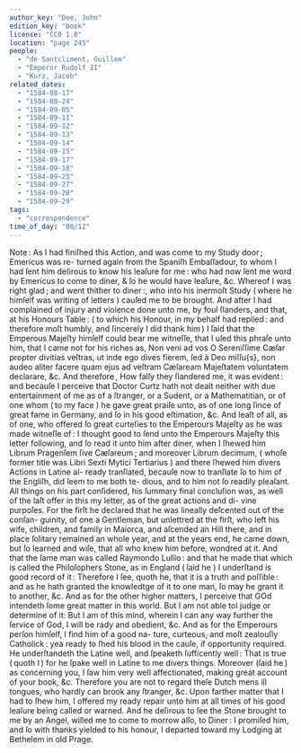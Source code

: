 ```yaml
---
author_key: "Dee, John"
edition_key: "book"
license: "CC0 1.0"
location: "page 245"
people:
  - "de Santcliment, Guillem"
  - "Emperor Rudolf II"
  - "Kurz, Jacob"
related_dates:
  - "1584-08-17"
  - "1584-08-24"
  - "1584-09-05"
  - "1584-09-11"
  - "1584-09-12"
  - "1584-09-13"
  - "1584-09-14"
  - "1584-09-15"
  - "1584-09-17"
  - "1584-09-18"
  - "1584-09-25"
  - "1584-09-27"
  - "1584-09-28"
  - "1584-09-29"
tags:
  - "correspondence"
time_of_day: "08/12"
---
```

  Note : As I had finiſhed this Action, and was come to my Study door ; Emericus was re-
turned again from the Spaniſh Embaſſadour, to whom I had ſent him deſirous to know his
leaſure for me : who had now ſent me word by Emericus to come to diner, & ſo he would have
leaſure, &c.  Whereof I was right glad ; and went thither to diner :, who into his inermoſt
Study ( where he himſelf was writing of letters ) cauſed me to be brought. And after I had
complained of injury and violence done unto me, by foul ſlanders, and that, at his Honours
Table : ( to which his Honour, in my behalf had replied : and therefore moſt humbly, and
ſincerely I did thank him ) I ſaid that the Emperous Majeſty himſelf could bear me witneſſe,
that I uſed this phraſe unto him, that I came not for his riches as, Non veni ad vos O Sereniſſime
Cæſar propter divitias veſtras, ut inde ego dives fierem, ſed à Deo miſſu{s}, non audeo aliter facere
quam ejus ad veſtram Cæſaream Majeſtatem voluntatem declarare, &c.  And therefore , How
falſy they ſlandered me, it was evident : and becauſe I perceive that Doctor Curtz hath not
dealt neither with due entertainment of me as of a ſtranger, or a Sudent, or a Mathematitian,
or of one whom ( to my face ) he gave great praiſe unto, as of one long ſince of great fame in
Germany, and ſo in his good eſtimation, &c. And leaſt of all, as of one, who offered ſo great
curteſies to the Emperours Majeſty as he was made witneſſe of : I thought good to ſend unto
the Emperours Majeſty this letter following, and ſo read it unto him after diner,  when I
ſhewed him Librum Pragenſem ſive Cæſareum ; and moreover Librum decimum, ( whoſe former
title was Libri Sexti Mytici Tertiarius ) and there ſhewed him divers Actions in Latine al-
ready tranſlated, becauſe now to tranſlate ſo to him of the Engliſh, did ſeem to me both te-
dious, and to him not ſo readily pleaſant.  All things on his part conſidered, his ſummary
final concluſion was, as well of the laſt offer in this my letter, as of the great actions and di-
vine purpoſes.  For the firſt he declared that he was lineally deſcented out of the conſan-
guinity, of one a Gentleman, but unlettred at the firſt, who left his wife, children, and family in
Maiorca, and aſcended an Hill there, and in place ſolitary remained an whole year, and at the
years end, he came down, but ſo learned and wiſe, that all who knew him before, wondred at it.
And that the ſame man was called Raymondo Lullio : and that he made that which is called
the Philoſophers Stone, as in England ( ſaid he ) I underſtand is good record of it : Therefore
I ſee, quoth he, that it is a truth and poſſible : and as he hath granted the knowledtge of it to
one man, ſo may he grant it to another, &c.  And as for the other higher matters, I perceive
that GOd intendeth ſome great matter in this world.  But I am not able tol judge or determine
of it: But I am of this mind, wherein I can any way further the ſervice of God, I will be
rady and obedient, &c.  And as for the Emperours perſon himſelf, I find him of a good na-
ture, curteous, and moſt zealouſly Catholick : yea ready to ſhed his blood in the cauſe, if
opportunity required.  He underſtandeth the Latine well, and ſpeaketh ſufficently well :
That is true ( quoth I ) for he ſpake well in Latine to me divers things.  Moreover (ſaid
he ) as concerning you, I ſaw him very well affectionated, making great account of your book, &c.
Therefore you are not to regard theſe Dutch mens ill tongues, who hardly can brook any
ſtranger, &c.
  Upon farther matter that I had to ſhew him, I offered my ready repair unto him at all
times of his good leaſure being called or warned.  And he deſirous to ſee the Stone brought
to me by an Angel, willed me to come to morrow alſo, to Diner : I promiſed him, and ſo
with thanks yielded to his honour, I departed toward my Lodging at Bethelem in old
Prage.
